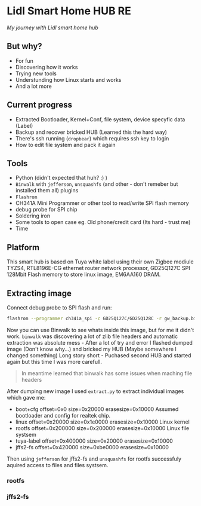 # Lidl Smart Home HUB RE
_My journey with Lidl smart home hub_

## But why?

- For fun
- Discovering how it works
- Trying new tools
- Understunding how Linux starts and works
- And a lot more

## Current progress

- Extracted Bootloader, Kernel+Conf, file system, device specyfic data (Label)
- Backup and recover bricked HUB (Learned this the hard way)
- There's ssh running (`dropbear`) which requires ssh key to login
- How to edit file system and pack it again

## Tools
- Python (didn't expected that huh? :) )
- `Binwalk` with `jefferson`, `unsquashfs` (and other - don't remeber but installed them all) plugins
- `Flashrom`
- CH341A Mini Programmer or other tool to read/write SPI flash memory
- debug probe for SPI chip
- Soldering iron
- Some tools to open case eg. Old phone/credit card (Its hard - trust me)
- Time

## Platform

This smart hub is based on Tuya white label using their own Zigbee modiule TYZS4, RTL8196E-CG ethernet router network processor, GD25Q127C SPI 128Mbit Flash memory to store linux image, EM6AA160 DRAM.

## Extracting image

Connect debug probe to SPI flash and run:
```sh
flashrom --programmer ch341a_spi -c GD25Q127C/GD25Q128C -r gw_backup.bin
```

Now you can use Binwalk to see whats inside this image, but for me it didn't work.
`binwalk` was discovering a lot of zlib file headers and automatic extraction was absolute mess - After a lot of try and error I flashed dumped image (Don't know why...) and bricked my HUB (Maybe somewhere I changed something)
Long story short - Puchased second HUB and started again but this time I was more carefull.
>In meantime learned that binwalk has some issues when maching file headers

After dumping new image I used `extract.py` to extract individual images which gave me:
- boot+cfg offset=0x0 size=0x20000 erasesize=0x10000
Assumed bootloader and config for realtek chip.
- linux offset=0x20000 size=0x1e0000 erasesize=0x10000
Linux kernel
- rootfs offset=0x200000 size=0x200000 erasesize=0x10000
Linux file systsem
- tuya-label offset=0x400000 size=0x20000 erasesize=0x10000
- jffs2-fs offset=0x420000 size=0xbe0000 erasesize=0x10000

Then using `jefferson` for jffs2-fs and `unsquashfs` for rootfs successfuly aquired access to files and files systsem.

### rootfs
### jffs2-fs
